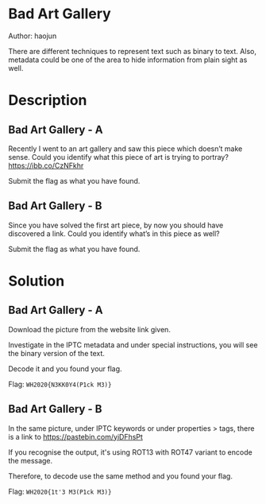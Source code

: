 # Bad Art Gallery

Author: haojun

There are different techniques to represent text such as binary to text. Also, metadata could be one of the area to hide information from plain sight as well.

# Description

## Bad Art Gallery - A

Recently I went to an art gallery and saw this piece which doesn’t make sense. Could you identify what this piece of art is trying to portray?
https://ibb.co/CzNFkhr

Submit the flag as what you have found.

## Bad Art Gallery - B

Since you have solved the first art piece, by now you should have discovered a link.
Could you identify what’s in this piece as well?

Submit the flag as what you have found.

# Solution

## Bad Art Gallery - A

Download the picture from the website link given.

Investigate in the IPTC metadata and under special instructions, you will see the binary version of the text.

Decode it and you found your flag.

Flag: `WH2020{N3KK0Y4(P1ck M3)}`

## Bad Art Gallery - B

In the same picture, under IPTC keywords or under properties > tags, there is a link to https://pastebin.com/yiDFhsPt

If you recognise the output, it's using ROT13 with ROT47 variant to encode the message.

Therefore, to decode use the same method and you found your flag.

Flag: `WH2020{1t'3 M3(P1ck M3)}`
